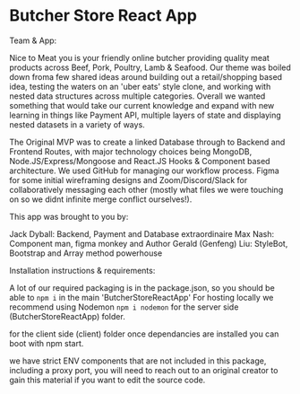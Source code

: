 # Butcher Store React App

Team & App:

Nice to Meat you is your friendly online butcher providing quality meat products across Beef, Pork, Poultry, Lamb & Seafood.
Our theme was boiled down froma  few shared ideas around building out a retail/shopping based idea, testing the waters on an 'uber eats' style clone, and working with nested data structures across multiple categories. Overall we wanted something that would take our current knowledge and expand with new learning in things like Payment API, multiple layers of state and displaying nested datasets in a variety of ways.

The Original MVP was to create a linked Database through to Backend and Frontend Routes, with major technology choices being MongoDB, Node.JS/Express/Mongoose and React.JS Hooks & Component based architecture. We used GitHub for managing our workflow process. Figma for some initial wireframing designs and Zoom/Discord/Slack for collaboratively messaging each other (mostly what files we were touching on so we didnt infinite merge conflict ourselves!).

This app was brought to you by:

Jack Dyball: Backend, Payment and Database extraordinaire
Max Nash: Component man, figma monkey and Author
Gerald (Genfeng) Liu: StyleBot, Bootstrap and Array method powerhouse


Installation instructions & requirements:

A lot of our required packaging is in the package.json, so you should be able to ```npm i``` in the main 'ButcherStoreReactApp'
For hosting locally we recommend using Nodemon ```npm i nodemon``` for the server side (ButcherStoreReactApp) folder.

for the client side (client) folder once dependancies are installed you can boot with npm start.

we have strict ENV components that are not included in this package, including a proxy port, you will need to reach out to an original creator to gain this material if you want to edit the source code.


